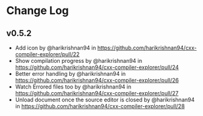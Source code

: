 # Change Log

## v0.5.2
* Add icon by @harikrishnan94 in https://github.com/harikrishnan94/cxx-compiler-explorer/pull/22
* Show compilation progress by @harikrishnan94 in https://github.com/harikrishnan94/cxx-compiler-explorer/pull/24
* Better error handling by @harikrishnan94 in https://github.com/harikrishnan94/cxx-compiler-explorer/pull/26
* Watch Errored files too by @harikrishnan94 in https://github.com/harikrishnan94/cxx-compiler-explorer/pull/27
* Unload document once the source editor is closed by @harikrishnan94 in https://github.com/harikrishnan94/cxx-compiler-explorer/pull/28
